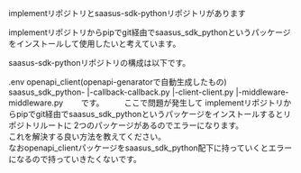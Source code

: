 implementリポジトリとsaasus-sdk-pythonリポジトリがあります  

implementリポジトリからpipでgit経由でsaasus_sdk_pythonというパッケージをインストールして使用したいと考えています。  

saasus-sdk-pythonリポジトリの構成は以下です。

.env
openapi_client(openapi-genaratorで自動生成したもの)
saasus_sdk_python-
                 |-callback-callback.py
                 |-client-client.py
                 |-middleware-middleware.py　　
です。
　　
ここで問題が発生して
implementリポジトリからpipでgit経由でsaasus_sdk_pythonというパッケージをインストールするとリポジトリルートに
2つのパッケージがあるのでエラーになります。  
これを解決する良い方法を教えてください。  
なおopenapi_clientパッケージをsaasus_sdk_python配下に持っていくとエラーになるので持っていきたくないです。